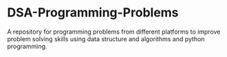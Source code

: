 # DSA-Programming-Problems
A repository for programming problems from different platforms to improve problem solving skills using data structure and algorithms and python programming. 
